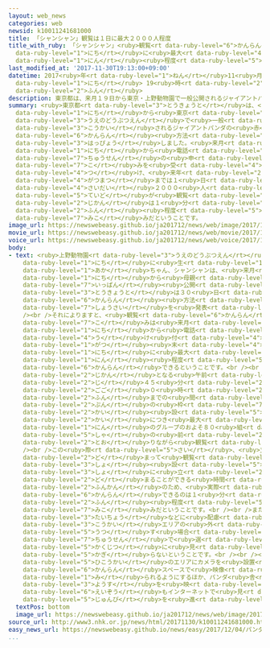 ```yaml
---
layout: web_news
categories: web
newsid: k10011241681000
title: 「シャンシャン」観覧は１日に最大２０００人程度
title_with_ruby: 「シャンシャン」<ruby>観覧<rt data-ruby-level="6">かんらん</rt></ruby>は１<ruby>日<rt
  data-ruby-level="1">にち</rt></ruby>に<ruby>最大<rt data-ruby-level="4">さいだい</rt></ruby>２０００<ruby>人<rt
  data-ruby-level="1">にん</rt></ruby><ruby>程度<rt data-ruby-level="5">ていど</rt></ruby>
last_modified_at: '2017-11-30T19:13:00+09:00'
datetime: 2017<ruby>年<rt data-ruby-level="1">ねん</rt></ruby>11<ruby>月<rt data-ruby-level="1">がつ</rt></ruby>30<ruby>日<rt
  data-ruby-level="1">にち</rt></ruby> 19<ruby>時<rt data-ruby-level="2">じ</rt></ruby>13<ruby>分<rt
  data-ruby-level="2">ふん</rt></ruby>
description: 東京都は、来月１９日から東京・上野動物園で一般公開されるジャイアントパンダの赤ちゃん「シャンシャン」の観覧方法を発表しました。来月６日から電話やインターネットで抽選の申し込みを受け付け、来年１月末までは１日に最大２０００人程度が観覧できますが、時間は１分から２分程度になる見込みだということです。
summary: <ruby>東京都<rt data-ruby-level="3">とうきょうと</rt></ruby>は、<ruby>来月<rt data-ruby-level="2">らいげつ</rt></ruby>１９<ruby>日<rt
  data-ruby-level="1">にち</rt></ruby>から<ruby>東京<rt data-ruby-level="2">とうきょう</rt></ruby>・<ruby>上野動物園<rt
  data-ruby-level="3">うえのどうぶつえん</rt></ruby>で<ruby>一般<rt data-ruby-level="7">いっぱん</rt></ruby><ruby>公開<rt
  data-ruby-level="3">こうかい</rt></ruby>されるジャイアントパンダの<ruby>赤<rt data-ruby-level="1">あか</rt></ruby>ちゃん「シャンシャン」の<ruby>観覧<rt
  data-ruby-level="6">かんらん</rt></ruby><ruby>方法<rt data-ruby-level="4">ほうほう</rt></ruby>を<ruby>発表<rt
  data-ruby-level="3">はっぴょう</rt></ruby>しました。<ruby>来月<rt data-ruby-level="2">らいげつ</rt></ruby>６<ruby>日<rt
  data-ruby-level="1">にち</rt></ruby>から<ruby>電話<rt data-ruby-level="2">でんわ</rt></ruby>やインターネットで<ruby>抽選<rt
  data-ruby-level="7">ちゅうせん</rt></ruby>の<ruby>申<rt data-ruby-level="7">もう</rt></ruby>し<ruby>込<rt
  data-ruby-level="7">こ</rt></ruby>みを<ruby>受<rt data-ruby-level="4">う</rt></ruby>け<ruby>付<rt
  data-ruby-level="4">つ</rt></ruby>け、<ruby>来年<rt data-ruby-level="2">らいねん</rt></ruby>１<ruby>月末<rt
  data-ruby-level="4">がつまつ</rt></ruby>までは１<ruby>日<rt data-ruby-level="1">にち</rt></ruby>に<ruby>最大<rt
  data-ruby-level="4">さいだい</rt></ruby>２０００<ruby>人<rt data-ruby-level="1">にん</rt></ruby><ruby>程度<rt
  data-ruby-level="5">ていど</rt></ruby>が<ruby>観覧<rt data-ruby-level="6">かんらん</rt></ruby>できますが、<ruby>時間<rt
  data-ruby-level="2">じかん</rt></ruby>は１<ruby>分<rt data-ruby-level="2">ふん</rt></ruby>から２<ruby>分<rt
  data-ruby-level="2">ふん</rt></ruby><ruby>程度<rt data-ruby-level="5">ていど</rt></ruby>になる<ruby>見込<rt
  data-ruby-level="7">みこ</rt></ruby>みだということです。
image_url: https://newswebeasy.github.io/ja201712/news/web/image/2017/11/30/K10011241681_1711301836_1711301837_01_02.jpg
movie_url: https://newswebeasy.github.io/ja201712/news/web/movie/2017/11/30/k10011241681_201711301925_201711301930.mp4
voice_url: https://newswebeasy.github.io/ja201712/news/web/voice/2017/11/30/k10011241681_201711301925_201711301930.mp3
body:
- text: <ruby>上野動物園<rt data-ruby-level="3">うえのどうぶつえん</rt></ruby>でことし６<ruby>月<rt data-ruby-level="1">がつ</rt></ruby>１２<ruby>日<rt
    data-ruby-level="1">にち</rt></ruby>に<ruby>生<rt data-ruby-level="1">う</rt></ruby>まれたジャイアントパンダのメスの<ruby>赤<rt
    data-ruby-level="1">あか</rt></ruby>ちゃん、シャンシャンは、<ruby>来月<rt data-ruby-level="2">らいげつ</rt></ruby>１９<ruby>日<rt
    data-ruby-level="1">にち</rt></ruby>から<ruby>母親<rt data-ruby-level="2">ははおや</rt></ruby>のシンシンとともに<ruby>一般<rt
    data-ruby-level="7">いっぱん</rt></ruby><ruby>公開<rt data-ruby-level="3">こうかい</rt></ruby>され、<ruby>東京都<rt
    data-ruby-level="3">とうきょうと</rt></ruby>は３０<ruby>日<rt data-ruby-level="1">にち</rt></ruby>、<ruby>観覧<rt
    data-ruby-level="6">かんらん</rt></ruby><ruby>方法<rt data-ruby-level="4">ほうほう</rt></ruby>の<ruby>詳細<rt
    data-ruby-level="7">しょうさい</rt></ruby>を<ruby>発表<rt data-ruby-level="3">はっぴょう</rt></ruby>しました。<br
    /><br />それによりますと、<ruby>観覧<rt data-ruby-level="6">かんらん</rt></ruby>の<ruby>申<rt data-ruby-level="7">もう</rt></ruby>し<ruby>込<rt
    data-ruby-level="7">こ</rt></ruby>みは<ruby>来月<rt data-ruby-level="2">らいげつ</rt></ruby>６<ruby>日<rt
    data-ruby-level="1">にち</rt></ruby>から<ruby>電話<rt data-ruby-level="2">でんわ</rt></ruby>かインターネットで<ruby>受<rt
    data-ruby-level="4">う</rt></ruby>け<ruby>付<rt data-ruby-level="4">つ</rt></ruby>け、１<ruby>月<rt
    data-ruby-level="1">がつ</rt></ruby><ruby>末<rt data-ruby-level="4">まつ</rt></ruby>までは１<ruby>日<rt
    data-ruby-level="1">にち</rt></ruby>に<ruby>最大<rt data-ruby-level="4">さいだい</rt></ruby>で２０００<ruby>人<rt
    data-ruby-level="1">にん</rt></ruby><ruby>程度<rt data-ruby-level="5">ていど</rt></ruby>が<ruby>観覧<rt
    data-ruby-level="6">かんらん</rt></ruby>できるということです。<br /><br /><ruby>公開<rt data-ruby-level="3">こうかい</rt></ruby><ruby>時間<rt
    data-ruby-level="2">じかん</rt></ruby>となる<ruby>午前<rt data-ruby-level="2">ごぜん</rt></ruby>９<ruby>時<rt
    data-ruby-level="2">じ</rt></ruby>４５<ruby>分<rt data-ruby-level="2">ふん</rt></ruby>から<ruby>午後<rt
    data-ruby-level="2">ごご</rt></ruby>０<ruby>時<rt data-ruby-level="2">じ</rt></ruby>１５<ruby>分<rt
    data-ruby-level="2">ふん</rt></ruby>までの<ruby>間<rt data-ruby-level="2">あいだ</rt></ruby>で３０<ruby>分<rt
    data-ruby-level="2">ぷん</rt></ruby>の<ruby>枠<rt data-ruby-level="7">わく</rt></ruby>を５<ruby>回<rt
    data-ruby-level="2">かい</rt></ruby><ruby>設<rt data-ruby-level="5">もう</rt></ruby>け、１<ruby>回<rt
    data-ruby-level="2">かい</rt></ruby>につき<ruby>最大<rt data-ruby-level="4">さいだい</rt></ruby>５<ruby>人<rt
    data-ruby-level="1">にん</rt></ruby>のグループのおよそ８０<ruby>組<rt data-ruby-level="2">くみ</rt></ruby>がパンダ<ruby>舎<rt
    data-ruby-level="5">しゃ</rt></ruby>の<ruby>前<rt data-ruby-level="2">まえ</rt></ruby>を<ruby>通<rt
    data-ruby-level="2">とお</rt></ruby>りながら<ruby>観覧<rt data-ruby-level="6">かんらん</rt></ruby>します。<br
    /><br />この<ruby>際<rt data-ruby-level="5">さい</rt></ruby>、<ruby>立<rt data-ruby-level="2">た</rt></ruby>ち<ruby>止<rt
    data-ruby-level="2">ど</rt></ruby>まって<ruby>観覧<rt data-ruby-level="6">かんらん</rt></ruby>できるスペースが４か<ruby>所<rt
    data-ruby-level="3">しょ</rt></ruby><ruby>設<rt data-ruby-level="5">もう</rt></ruby>けられていますが、１か<ruby>所<rt
    data-ruby-level="3">しょ</rt></ruby>に<ruby>立<rt data-ruby-level="2">た</rt></ruby>ち<ruby>止<rt
    data-ruby-level="2">ど</rt></ruby>まることができる<ruby>時間<rt data-ruby-level="2">じかん</rt></ruby>は１<ruby>分間<rt
    data-ruby-level="2">ふんかん</rt></ruby>のため、<ruby>実際<rt data-ruby-level="5">じっさい</rt></ruby>にシャンシャンを<ruby>観覧<rt
    data-ruby-level="6">かんらん</rt></ruby>できるのは１<ruby>分<rt data-ruby-level="2">ふん</rt></ruby>から２<ruby>分<rt
    data-ruby-level="2">ふん</rt></ruby><ruby>程度<rt data-ruby-level="5">ていど</rt></ruby>になる<ruby>見込<rt
    data-ruby-level="7">みこ</rt></ruby>みだということです。<br /><br />また、<ruby>親子<rt data-ruby-level="2">おやこ</rt></ruby>の<ruby>体調<rt
    data-ruby-level="3">たいちょう</rt></ruby>などに<ruby>配慮<rt data-ruby-level="7">はいりょ</rt></ruby>して<ruby>公開<rt
    data-ruby-level="3">こうかい</rt></ruby>エリアの<ruby>外<rt data-ruby-level="2">そと</rt></ruby>に<ruby>移<rt
    data-ruby-level="5">うつ</rt></ruby>す<ruby>場合<rt data-ruby-level="2">ばあい</rt></ruby>があり、<ruby>抽選<rt
    data-ruby-level="7">ちゅうせん</rt></ruby>で<ruby>選<rt data-ruby-level="4">えら</rt></ruby>ばれても<ruby>確実<rt
    data-ruby-level="5">かくじつ</rt></ruby>に<ruby>見<rt data-ruby-level="1">み</rt></ruby>られるとは<ruby>限<rt
    data-ruby-level="5">かぎ</rt></ruby>らないということです。<br /><br /><ruby>都<rt data-ruby-level="3">と</rt></ruby>は<ruby>非公開<rt
    data-ruby-level="5">ひこうかい</rt></ruby>のエリアにカメラを<ruby>設置<rt data-ruby-level="5">せっち</rt></ruby>して、<ruby>観覧<rt
    data-ruby-level="6">かんらん</rt></ruby>スペースで<ruby>映像<rt data-ruby-level="6">えいぞう</rt></ruby>を<ruby>見<rt
    data-ruby-level="1">み</rt></ruby>られるようにするほか、パンダ<ruby>舎<rt data-ruby-level="5">しゃ</rt></ruby>の<ruby>様子<rt
    data-ruby-level="3">ようす</rt></ruby>を<ruby>映<rt data-ruby-level="6">うつ</rt></ruby>したライブ<ruby>映像<rt
    data-ruby-level="6">えいぞう</rt></ruby>もインターネットで<ruby>見<rt data-ruby-level="1">み</rt></ruby>られるよう<ruby>準備<rt
    data-ruby-level="5">じゅんび</rt></ruby>を<ruby>進<rt data-ruby-level="3">すす</rt></ruby>めています。
  textPos: bottom
  image_url: https://newswebeasy.github.io/ja201712/news/web/image/2017/11/30/K10011241681_1711301836_1711301837_01_03.jpg
source_url: http://www3.nhk.or.jp/news/html/20171130/k10011241681000.html
easy_news_url: https://newswebeasy.github.io/news/easy/2017/12/04/パンダのシャンシャンは19日から見ることができる
...
```

